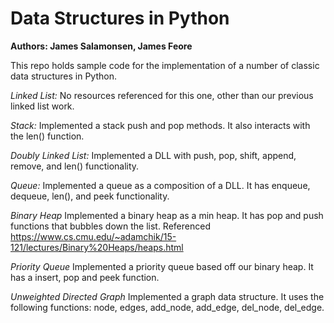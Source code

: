 # Data Structures in Python
**Authors: James Salamonsen, James Feore**

This repo holds sample code for the implementation of a number of classic data structures in Python.

*Linked List:*
No resources referenced for this one, other than our previous linked list work.

*Stack:*
Implemented a stack push and pop methods. It also interacts with the len() function.

*Doubly Linked List:*
Implemented a DLL with push, pop, shift, append, remove, and len() functionality.

*Queue:*
Implemented a queue as a composition of a DLL. It has enqueue, dequeue, len(), and peek functionality.

*Binary Heap*
Implemented a binary heap as a min heap. It has pop and push functions that bubbles down the list. Referenced https://www.cs.cmu.edu/~adamchik/15-121/lectures/Binary%20Heaps/heaps.html

*Priority Queue*
Implemented a priority queue based off our binary heap. It has a insert, pop and peek function.

*Unweighted Directed Graph*
Implemented a graph data structure.  It uses the following functions: node, edges, add_node, add_edge, del_node, del_edge.